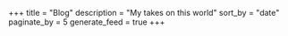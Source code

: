 +++
title = "Blog"
description = "My takes on this world"
sort_by = "date"
paginate_by = 5
generate_feed = true
+++
